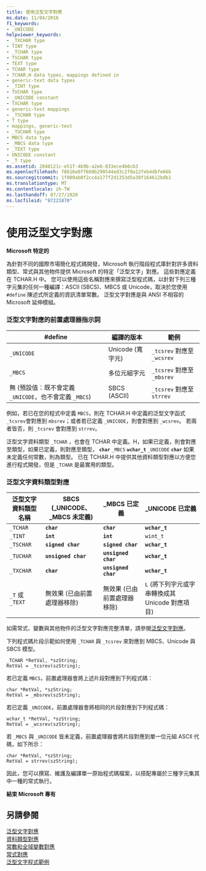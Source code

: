 ```yaml
---
title: 使用泛型文字對應
ms.date: 11/04/2016
f1_keywords:
- _UNICODE
helpviewer_keywords:
- _TXCHAR type
- TINT type
- _TCHAR type
- TSCHAR type
- TEXT type
- TCHAR type
- TCHAR.H data types, mappings defined in
- generic-text data types
- _TINT type
- TUCHAR type
- _UNICODE constant
- TXCHAR type
- generic-text mappings
- _TSCHAR type
- T type
- mappings, generic-text
- _TUCHAR type
- MBCS data type
- _MBCS data type
- _TEXT type
- UNICODE constant
- _T type
ms.assetid: 2848121c-e51f-4b9b-a2e6-833ece4b0cb3
ms.openlocfilehash: f8616e0ff660b299544ed3c2f0a12feb4dbfe66b
ms.sourcegitcommit: 1f009ab0f2cc4a177f2d1353d5a38f164612bdb1
ms.translationtype: MT
ms.contentlocale: zh-TW
ms.lasthandoff: 07/27/2020
ms.locfileid: "87221870"
---
```

# <a name="using-generic-text-mappings"></a>使用泛型文字對應

**Microsoft 特定的**

為針對不同的國際市場簡化程式碼開發，Microsoft 執行階段程式庫針對許多資料類型、常式與其他物件提供 Microsoft 的特定「泛型文字」對應。 這些對應定義在 TCHAR.H 中。 您可以使用這些名稱對應來撰寫泛型程式碼，以針對下列三種字元集的任何一種編譯：ASCII (SBCS)、MBCS 或 Unicode，取決於您使用 `#define` 陳述式所定義的資訊清單常數。 泛型文字對應是與 ANSI 不相容的 Microsoft 延伸模組。

### <a name="preprocessor-directives-for-generic-text-mappings"></a>泛型文字對應的前置處理器指示詞

|#define|編譯的版本|範例|
|--------------|----------------------|-------------|
|`_UNICODE`|Unicode (寬字元)|`_tcsrev` 對應至 `_wcsrev`|
|`_MBCS`|多位元組字元|`_tcsrev` 對應至 `_mbsrev`|
|無 (預設值：既不會定義 `_UNICODE`，也不會定義 `_MBCS`)|SBCS (ASCII)|`_tcsrev` 對應至 `strrev`|

例如，若已在您的程式中定義 `MBCS`，則在 TCHAR.H 中定義的泛型文字函式 `_tcsrev`會對應到 `mbsrev`；或者若已定義 `_UNICODE`，則會對應到 `_wcsrev`。 若兩者皆否，則 `_tcsrev` 會對應到 `strrev`。

泛型文字資料類型 `_TCHAR` ，也會在 TCHAR 中定義。H，如果已定義，則會對應至類型，如果已定義，則對應至類型， **`char`** `_MBCS` **`wchar_t`** `_UNICODE` **`char`** 如果未定義任何常數，則為類型。 已在 TCHAR.H 中提供其他資料類型對應以方便您進行程式開發，但是 `_TCHAR` 是最實用的類型。

### <a name="generic-text-data-type-mappings"></a>泛型文字資料類型對應

|泛型文字資料類型名稱|SBCS (_UNICODE、_MBCS 未定義)|_MBCS 已定義|_UNICODE 已定義|
|----------------------------------|--------------------------------------------|--------------------|-----------------------|
|`_TCHAR`|**`char`**|**`char`**|**`wchar_t`**|
|`_TINT`|**`int`**|**`int`**|`wint_t`|
|`_TSCHAR`|**`signed char`**|**`signed char`**|**`wchar_t`**|
|`_TUCHAR`|**`unsigned char`**|**`unsigned char`**|**`wchar_t`**|
|`_TXCHAR`|**`char`**|**`unsigned char`**|**`wchar_t`**|
|`_T` 或 `_TEXT`|無效果 (已由前置處理器移除)|無效果 (已由前置處理器移除)|`L` (將下列字元或字串轉換成其 Unicode 對應項目)|

如需常式、變數與其他物件的泛型文字對應完整清單，請參閱[泛型文字對應](../c-runtime-library/generic-text-mappings.md)。

下列程式碼片段示範如何使用 `_TCHAR` 與 `_tcsrev` 來對應到 MBCS、Unicode 與 SBCS 模型。

```
_TCHAR *RetVal, *szString;
RetVal = _tcsrev(szString);
```

若已定義 `MBCS`，前置處理器會將上述片段對應到下列程式碼：

```
char *RetVal, *szString;
RetVal = _mbsrev(szString);
```

若已定義 `_UNICODE`，前置處理器會將相同的片段對應到下列程式碼：

```
wchar_t *RetVal, *szString;
RetVal = _wcsrev(szString);
```

若 `_MBCS` 與 `_UNICODE` 皆未定義，前置處理器會將片段對應到單一位元組 ASCII 代碼，如下所示：

```
char *RetVal, *szString;
RetVal = strrev(szString);
```

因此，您可以撰寫、維護及編譯單一原始程式碼檔案，以搭配專屬於三種字元集其中一種的常式執行。

**結束 Microsoft 專有**

## <a name="see-also"></a>另請參閱

[泛型文字對應](../c-runtime-library/generic-text-mappings.md)<br/>
[資料類型對應](../c-runtime-library/data-type-mappings.md)<br/>
[常數和全域變數對應](../c-runtime-library/constant-and-global-variable-mappings.md)<br/>
[常式對應](../c-runtime-library/routine-mappings.md)<br/>
[泛型文字程式範例](../c-runtime-library/a-sample-generic-text-program.md)
